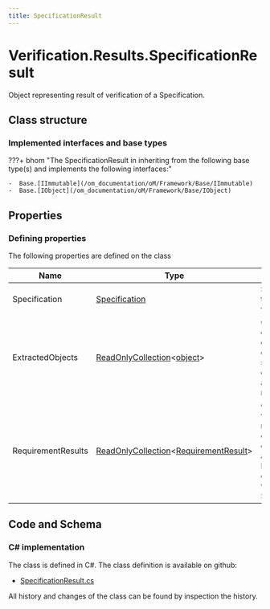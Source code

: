 ```yaml
---
title: SpecificationResult
---
```


# Verification.Results.SpecificationResult

Object representing result of verification of a Specification.

## Class structure

### Implemented interfaces and base types

???+ bhom "The SpecificationResult in inheriting from the following base type(s) and implements the following interfaces:"

    -  Base.[IImmutable](/om_documentation/oM/Framework/Base/IImmutable)
    -  Base.[IObject](/om_documentation/oM/Framework/Base/IObject)


## Properties



### Defining properties

The following properties are defined on the class

| Name             | Type             | Description      | Quantity         |
|------------------|------------------|------------------|------------------|
| Specification | [Specification](/om_documentation/oM/Framework/Verification/Specifications/Specification) | Specification that was verified. | - |
| ExtractedObjects | [ReadOnlyCollection](https://learn.microsoft.com/en-us/dotnet/api/System.Collections.ObjectModel.ReadOnlyCollection-1?view=netstandard-2.0)&lt;[object](https://learn.microsoft.com/en-us/dotnet/api/System.Object?view=netstandard-2.0)&gt; | Objects collected during the extraction stage and checked against the requirements. | - |
| RequirementResults | [ReadOnlyCollection](https://learn.microsoft.com/en-us/dotnet/api/System.Collections.ObjectModel.ReadOnlyCollection-1?view=netstandard-2.0)&lt;[RequirementResult](/om_documentation/oM/Framework/Verification/Results/RequirementResult)&gt; | Collection of verification results of each filtered object against each Requirement contained within the Specification. | - |


## Code and Schema

### C# implementation

The class is defined in C#. The class definition is available on github:

- [SpecificationResult.cs](https://github.com/BHoM/BHoM/blob/develop/Verification_oM/Results\SpecificationResult.cs)

All history and changes of the class can be found by inspection the history.
